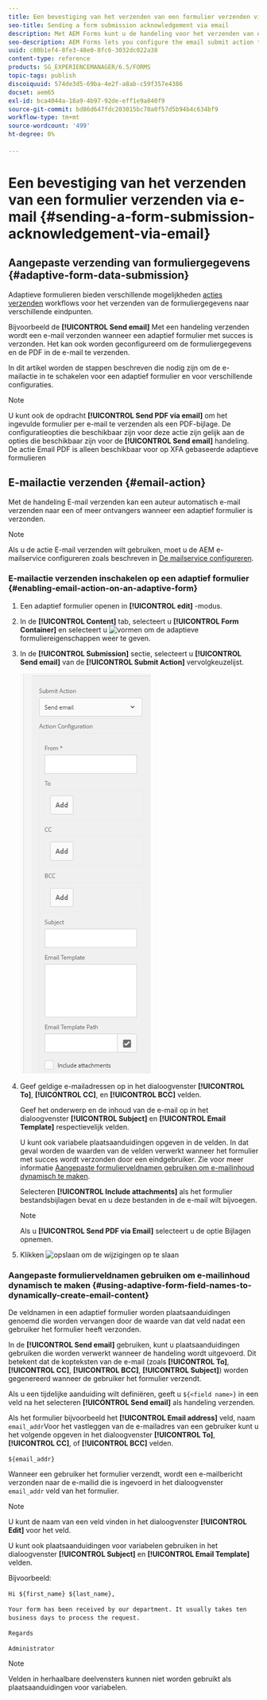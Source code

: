 ```yaml
---
title: Een bevestiging van het verzenden van een formulier verzenden via e-mail
seo-title: Sending a form submission acknowledgement via email
description: Met AEM Forms kunt u de handeling voor het verzenden van e-mail configureren. Hiermee wordt een bevestiging verzonden naar een gebruiker bij het verzenden van het formulier.
seo-description: AEM Forms lets you configure the email submit action that sends an acknowledgement to a user on submitting the form.
uuid: c80b1ef4-8fe3-48e0-8fc6-3032dc022a38
content-type: reference
products: SG_EXPERIENCEMANAGER/6.5/FORMS
topic-tags: publish
discoiquuid: 574de3d5-69ba-4e2f-a8ab-c59f357e4386
docset: aem65
exl-id: bca4044a-18a9-4b97-92de-eff1e9a840f9
source-git-commit: bd86d647fdc203015bc70a0f57d5b94b4c634bf9
workflow-type: tm+mt
source-wordcount: '499'
ht-degree: 0%

---
```


# Een bevestiging van het verzenden van een formulier verzenden via e-mail {#sending-a-form-submission-acknowledgement-via-email}

## Aangepaste verzending van formuliergegevens {#adaptive-form-data-submission}

Adaptieve formulieren bieden verschillende mogelijkheden [acties verzenden](../../forms/using/configuring-submit-actions.md) workflows voor het verzenden van de formuliergegevens naar verschillende eindpunten.

Bijvoorbeeld de **[!UICONTROL Send email]** Met een handeling verzenden wordt een e-mail verzonden wanneer een adaptief formulier met succes is verzonden. Het kan ook worden geconfigureerd om de formuliergegevens en de PDF in de e-mail te verzenden.

In dit artikel worden de stappen beschreven die nodig zijn om de e-mailactie in te schakelen voor een adaptief formulier en voor verschillende configuraties.

>[!NOTE]
>
>U kunt ook de opdracht **[!UICONTROL Send PDF via email]** om het ingevulde formulier per e-mail te verzenden als een PDF-bijlage. De configuratieopties die beschikbaar zijn voor deze actie zijn gelijk aan de opties die beschikbaar zijn voor de **[!UICONTROL Send email]** handeling. De actie Email PDF is alleen beschikbaar voor op XFA gebaseerde adaptieve formulieren

## E-mailactie verzenden {#email-action}

Met de handeling E-mail verzenden kan een auteur automatisch e-mail verzenden naar een of meer ontvangers wanneer een adaptief formulier is verzonden.

>[!NOTE]
>
>Als u de actie E-mail verzenden wilt gebruiken, moet u de AEM e-mailservice configureren zoals beschreven in [De mailservice configureren](/help/sites-administering/notification.md#configuring-the-mail-service).

### E-mailactie verzenden inschakelen op een adaptief formulier {#enabling-email-action-on-an-adaptive-form}

1. Een adaptief formulier openen in **[!UICONTROL edit]** -modus.

1. In de **[!UICONTROL Content]** tab, selecteert u **[!UICONTROL Form Container]** en selecteert u ![vormen](assets/configure-icon.svg) om de adaptieve formuliereigenschappen weer te geven.

1. In de **[!UICONTROL Submission]** sectie, selecteert u **[!UICONTROL Send email]** van de **[!UICONTROL Submit Action]** vervolgkeuzelijst.

   ![Handelingen verzenden](assets/submission-actions.png)

1. Geef geldige e-mailadressen op in het dialoogvenster **[!UICONTROL To]**, **[!UICONTROL CC]**, en **[!UICONTROL BCC]** velden.

   Geef het onderwerp en de inhoud van de e-mail op in het dialoogvenster **[!UICONTROL Subject]** en **[!UICONTROL Email Template]** respectievelijk velden.

   U kunt ook variabele plaatsaanduidingen opgeven in de velden. In dat geval worden de waarden van de velden verwerkt wanneer het formulier met succes wordt verzonden door een eindgebruiker. Zie voor meer informatie [Aangepaste formulierveldnamen gebruiken om e-mailinhoud dynamisch te maken](../../forms/using/form-submission-receipt-via-email.md#p-using-adaptive-form-field-names-to-dynamically-create-email-content-p).

   Selecteren **[!UICONTROL Include attachments]** als het formulier bestandsbijlagen bevat en u deze bestanden in de e-mail wilt bijvoegen.

   >[!NOTE]
   >
   >Als u **[!UICONTROL Send PDF via Email]** selecteert u de optie Bijlagen opnemen.

1. Klikken ![opslaan](assets/save_icon.svg) om de wijzigingen op te slaan

### Aangepaste formulierveldnamen gebruiken om e-mailinhoud dynamisch te maken {#using-adaptive-form-field-names-to-dynamically-create-email-content}

De veldnamen in een adaptief formulier worden plaatsaanduidingen genoemd die worden vervangen door de waarde van dat veld nadat een gebruiker het formulier heeft verzonden.

In de **[!UICONTROL Send email]** gebruiken, kunt u plaatsaanduidingen gebruiken die worden verwerkt wanneer de handeling wordt uitgevoerd. Dit betekent dat de kopteksten van de e-mail (zoals **[!UICONTROL To]**, **[!UICONTROL CC]**, **[!UICONTROL BCC]**, **[!UICONTROL Subject]**) worden gegenereerd wanneer de gebruiker het formulier verzendt.

Als u een tijdelijke aanduiding wilt definiëren, geeft u `${<field name>}` in een veld na het selecteren **[!UICONTROL Send email]** als handeling verzenden.

Als het formulier bijvoorbeeld het **[!UICONTROL Email address]** veld, naam `email_addr`Voor het vastleggen van de e-mailadres van een gebruiker kunt u het volgende opgeven in het dialoogvenster **[!UICONTROL To]**, **[!UICONTROL CC]**, of **[!UICONTROL BCC]** velden.

`${email_addr}`

Wanneer een gebruiker het formulier verzendt, wordt een e-mailbericht verzonden naar de e-mailid die is ingevoerd in het dialoogvenster `email_addr` veld van het formulier.

>[!NOTE]
>
>U kunt de naam van een veld vinden in het dialoogvenster **[!UICONTROL Edit]** voor het veld.

U kunt ook plaatsaanduidingen voor variabelen gebruiken in het dialoogvenster **[!UICONTROL Subject]** en **[!UICONTROL Email Template]** velden.

Bijvoorbeeld:

`Hi ${first_name} ${last_name},`

`Your form has been received by our department. It usually takes ten business days to process the request.`

`Regards`

`Administrator`

>[!NOTE]
>
>Velden in herhaalbare deelvensters kunnen niet worden gebruikt als plaatsaanduidingen voor variabelen.
